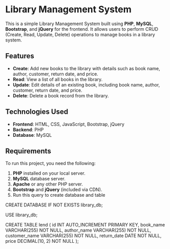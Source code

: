 # Library Management System

This is a simple Library Management System built using **PHP**, **MySQL**, **Bootstrap**, and **jQuery** for the frontend. It allows users to perform CRUD (Create, Read, Update, Delete) operations to manage books in a library system.

## Features

- **Create**: Add new books to the library with details such as book name, author, customer, return date, and price.
- **Read**: View a list of all books in the library.
- **Update**: Edit details of an existing book, including book name, author, customer, return date, and price.
- **Delete**: Delete a book record from the library.

## Technologies Used

- **Frontend**: HTML, CSS, JavaScript, Bootstrap, jQuery
- **Backend**: PHP
- **Database**: MySQL

## Requirements

To run this project, you need the following:

1. **PHP** installed on your local server.
2. **MySQL** database server.
3. **Apache** or any other PHP server.
4. **Bootstrap** and **jQuery** (included via CDN).
5. Run this query to create database and table

CREATE DATABASE IF NOT EXISTS library_db;

USE library_db;

CREATE TABLE lend (
  id INT AUTO_INCREMENT PRIMARY KEY,
  book_name VARCHAR(255) NOT NULL,
  author_name VARCHAR(255) NOT NULL,
  customer_name VARCHAR(255) NOT NULL,
  return_date DATE NOT NULL,
  price DECIMAL(10, 2) NOT NULL
);

